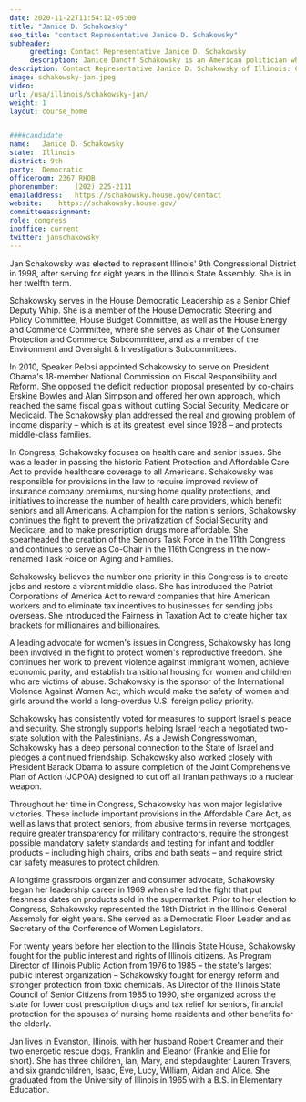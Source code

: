 ```yaml
---
date: 2020-11-22T11:54:12-05:00
title: "Janice D. Schakowsky"
seo_title: "contact Representative Janice D. Schakowsky"
subheader:
     greeting: Contact Representative Janice D. Schakowsky 
     description: Janice Danoff Schakowsky is an American politician who has served as the U.S. Representative for Illinois's 9th congressional district since 1999. She is a member of the Democratic Party. The district is anchored in Chicago's North Side, including much of the area bordering Lake Michigan.
description: Contact Representative Janice D. Schakowsky of Illinois. Contact information for Janice D. Schakowsky includes email address, phone number, and mailing address.
image: schakowsky-jan.jpeg
video: 
url: /usa/illinois/schakowsky-jan/
weight: 1
layout: course_home


####candidate
name:	Janice D. Schakowsky
state:	Illinois
district: 9th
party:	Democratic
officeroom:	2367 RHOB
phonenumber:	(202) 225-2111
emailaddress:	https://schakowsky.house.gov/contact
website:	https://schakowsky.house.gov/
committeeassignment: 
role: congress
inoffice: current
twitter: janschakowsky
---
```


Jan Schakowsky was elected to represent Illinois' 9th Congressional District in 1998, after serving for eight years in the Illinois State Assembly. She is in her twelfth term.

Schakowsky serves in the House Democratic Leadership as a Senior Chief Deputy Whip. She is a member of the House Democratic Steering and Policy Committee, House Budget Committee, as well as the House Energy and Commerce Committee, where she serves as Chair of the Consumer Protection and Commerce Subcommittee, and as a member of the Environment and Oversight & Investigations Subcommittees.

In 2010, Speaker Pelosi appointed Schakowsky to serve on President Obama's 18-member National Commission on Fiscal Responsibility and Reform. She opposed the deficit reduction proposal presented by co-chairs Erskine Bowles and Alan Simpson and offered her own approach, which reached the same fiscal goals without cutting Social Security, Medicare or Medicaid. The Schakowsky plan addressed the real and growing problem of income disparity – which is at its greatest level since 1928 – and protects middle-class families.

In Congress, Schakowsky focuses on health care and senior issues. She was a leader in passing the historic Patient Protection and Affordable Care Act to provide healthcare coverage to all Americans. Schakowsky was responsible for provisions in the law to require improved review of insurance company premiums, nursing home quality protections, and initiatives to increase the number of health care providers, which benefit seniors and all Americans. A champion for the nation's seniors, Schakowsky continues the fight to prevent the privatization of Social Security and Medicare, and to make prescription drugs more affordable. She spearheaded the creation of the Seniors Task Force in the 111th Congress and continues to serve as Co-Chair in the 116th Congress in the now-renamed Task Force on Aging and Families.

Schakowsky believes the number one priority in this Congress is to create jobs and restore a vibrant middle class. She has introduced the Patriot Corporations of America Act to reward companies that hire American workers and to eliminate tax incentives to businesses for sending jobs overseas. She introduced the Fairness in Taxation Act to create higher tax brackets for millionaires and billionaires.

A leading advocate for women's issues in Congress, Schakowsky has long been involved in the fight to protect women's reproductive freedom. She continues her work to prevent violence against immigrant women, achieve economic parity, and establish transitional housing for women and children who are victims of abuse. Schakowsky is the sponsor of the International Violence Against Women Act, which would make the safety of women and girls around the world a long-overdue U.S. foreign policy priority.

Schakowsky has consistently voted for measures to support Israel's peace and security. She strongly supports helping Israel reach a negotiated two-state solution with the Palestinians. As a Jewish Congresswoman, Schakowsky has a deep personal connection to the State of Israel and pledges a continued friendship.  Schakowsky also worked closely with President Barack Obama to assure completion of the Joint Comprehensive Plan of Action (JCPOA) designed to cut off all Iranian pathways to a nuclear weapon.

Throughout her time in Congress, Schakowsky has won major legislative victories. These include important provisions in the Affordable Care Act, as well as laws that protect seniors, from abusive terms in reverse mortgages, require greater transparency for military contractors, require the strongest possible mandatory safety standards and testing for infant and toddler products – including high chairs, cribs and bath seats – and require strict car safety measures to protect children.

A longtime grassroots organizer and consumer advocate, Schakowsky began her leadership career in 1969 when she led the fight that put freshness dates on products sold in the supermarket. Prior to her election to Congress, Schakowsky represented the 18th District in the Illinois General Assembly for eight years. She served as a Democratic Floor Leader and as Secretary of the Conference of Women Legislators.

For twenty years before her election to the Illinois State House, Schakowsky fought for the public interest and rights of Illinois citizens. As Program Director of Illinois Public Action from 1976 to 1985 – the state's largest public interest organization – Schakowsky fought for energy reform and stronger protection from toxic chemicals. As Director of the Illinois State Council of Senior Citizens from 1985 to 1990, she organized across the state for lower cost prescription drugs and tax relief for seniors, financial protection for the spouses of nursing home residents and other benefits for the elderly.

Jan lives in Evanston, Illinois, with her husband Robert Creamer and their two energetic rescue dogs, Franklin and Eleanor (Frankie and Ellie for short). She has three children, Ian, Mary, and stepdaughter Lauren Travers, and six grandchildren, Isaac, Eve, Lucy, William, Aidan and Alice. She graduated from the University of Illinois in 1965 with a B.S. in Elementary Education.